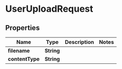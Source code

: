 
# UserUploadRequest

## Properties
Name | Type | Description | Notes
------------ | ------------- | ------------- | -------------
**filename** | **String** |  | 
**contentType** | **String** |  | 



